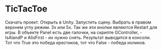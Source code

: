 # TicTacToe
Скачать проект. Открыть в Unity. Запустить сцену. Выбрать в правом верхнем углу режим. 3х или 5х. Так же эти кнопки являются Restart для игры. В объекте Panel есть две галочки, на скрипте GController, - IsAIandP и AIisFirst - их нужно снять. Результат выводится в консоли. Тот что True это победа крестиков, тот что False - победа ноликов. 
